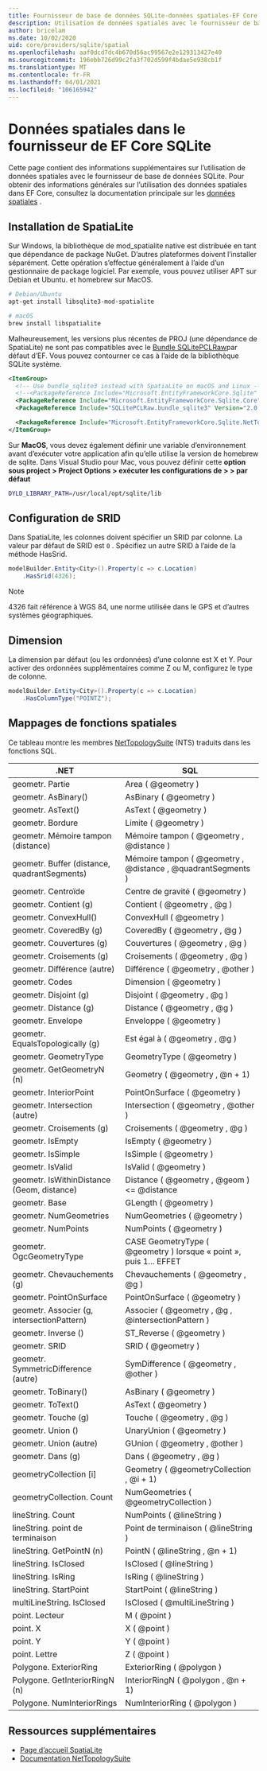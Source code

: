 ```yaml
---
title: Fournisseur de base de données SQLite-données spatiales-EF Core
description: Utilisation de données spatiales avec le fournisseur de base de données Entity Framework Core SQLite
author: bricelam
ms.date: 10/02/2020
uid: core/providers/sqlite/spatial
ms.openlocfilehash: aaf0dcd7dc4b670d56ac99567e2e129313427e40
ms.sourcegitcommit: 196ebb726d99c2fa3f702d599f4bdae5e938cb1f
ms.translationtype: MT
ms.contentlocale: fr-FR
ms.lasthandoff: 04/01/2021
ms.locfileid: "106165942"
---
```

# <a name="spatial-data-in-the-sqlite-ef-core-provider"></a>Données spatiales dans le fournisseur de EF Core SQLite

Cette page contient des informations supplémentaires sur l’utilisation de données spatiales avec le fournisseur de base de données SQLite. Pour obtenir des informations générales sur l’utilisation des données spatiales dans EF Core, consultez la documentation principale sur les [données spatiales](xref:core/modeling/spatial) .

## <a name="installing-spatialite"></a>Installation de SpatiaLite

Sur Windows, la bibliothèque de mod_spatialite native est distribuée en tant que dépendance de package NuGet. D’autres plateformes doivent l’installer séparément. Cette opération s’effectue généralement à l’aide d’un gestionnaire de package logiciel. Par exemple, vous pouvez utiliser APT sur Debian et Ubuntu. et homebrew sur MacOS.

```bash
# Debian/Ubuntu
apt-get install libsqlite3-mod-spatialite

# macOS
brew install libspatialite
```

Malheureusement, les versions plus récentes de PROJ (une dépendance de SpatiaLite) ne sont pas compatibles avec le [Bundle SQLitePCLRaw](/dotnet/standard/data/sqlite/custom-versions#bundles)par défaut d’EF. Vous pouvez contourner ce cas à l’aide de la bibliothèque SQLite système.

```xml
<ItemGroup>
  <!-- Use bundle_sqlite3 instead with SpatiaLite on macOS and Linux -->
  <!--<PackageReference Include="Microsoft.EntityFrameworkCore.Sqlite" Version="3.1.0" />-->
  <PackageReference Include="Microsoft.EntityFrameworkCore.Sqlite.Core" Version="3.1.0" />
  <PackageReference Include="SQLitePCLRaw.bundle_sqlite3" Version="2.0.4" />

  <PackageReference Include="Microsoft.EntityFrameworkCore.Sqlite.NetTopologySuite" Version="3.1.0" />
</ItemGroup>
```

Sur **MacOS**, vous devez également définir une variable d’environnement avant d’exécuter votre application afin qu’elle utilise la version de homebrew de sqlite. Dans Visual Studio pour Mac, vous pouvez définir cette **option sous project > Project Options > exécuter les configurations de > > par défaut**

```bash
DYLD_LIBRARY_PATH=/usr/local/opt/sqlite/lib
```

## <a name="configuring-srid"></a>Configuration de SRID

Dans SpatiaLite, les colonnes doivent spécifier un SRID par colonne. La valeur par défaut de SRID est `0` . Spécifiez un autre SRID à l’aide de la méthode HasSrid.

```csharp
modelBuilder.Entity<City>().Property(c => c.Location)
    .HasSrid(4326);
```

> [!NOTE]
> 4326 fait référence à WGS 84, une norme utilisée dans le GPS et d’autres systèmes géographiques.

## <a name="dimension"></a>Dimension

La dimension par défaut (ou les ordonnées) d’une colonne est X et Y. Pour activer des ordonnées supplémentaires comme Z ou M, configurez le type de colonne.

```csharp
modelBuilder.Entity<City>().Property(c => c.Location)
    .HasColumnType("POINTZ");
```

## <a name="spatial-function-mappings"></a>Mappages de fonctions spatiales

Ce tableau montre les membres [NetTopologySuite](https://nettopologysuite.github.io/NetTopologySuite/) (NTS) traduits dans les fonctions SQL.

.NET                                        | SQL
------------------------------------------- | ---
geometr. Partie                               | Area ( @geometry )
geometr. AsBinary()                         | AsBinary ( @geometry )
geometr. AsText()                           | AsText ( @geometry )
geometr. Bordure                           | Limite ( @geometry )
geometr. Mémoire tampon (distance)                   | Mémoire tampon ( @geometry , @distance )
geometr. Buffer (distance, quadrantSegments) | Mémoire tampon ( @geometry , @distance , @quadrantSegments )
geometr. Centroïde                           | Centre de gravité ( @geometry )
geometr. Contient (g)                        | Contient ( @geometry , @g )
geometr. ConvexHull()                       | ConvexHull ( @geometry )
geometr. CoveredBy (g)                       | CoveredBy ( @geometry , @g )
geometr. Couvertures (g)                          | Couvertures ( @geometry , @g )
geometr. Croisements (g)                         | Croisements ( @geometry , @g )
geometr. Différence (autre)                  | Différence ( @geometry , @other )
geometr. Codes                          | Dimension ( @geometry )
geometr. Disjoint (g)                        | Disjoint ( @geometry , @g )
geometr. Distance (g)                        | Distance ( @geometry , @g )
geometr. Envelope                           | Enveloppe ( @geometry )
geometr. EqualsTopologically (g)             | Est égal à ( @geometry , @g )
geometr. GeometryType                       | GeometryType ( @geometry )
geometr. GetGeometryN (n)                    | Geometry ( @geometry , @n + 1)
geometr. InteriorPoint                      | PointOnSurface ( @geometry )
geometr. Intersection (autre)                | Intersection ( @geometry , @other )
geometr. Croisements (g)                      | Croisements ( @geometry , @g )
geometr. IsEmpty                            | IsEmpty ( @geometry )
geometr. IsSimple                           | IsSimple ( @geometry )
geometr. IsValid                            | IsValid ( @geometry )
geometr. IsWithinDistance (Geom, distance)   | Distance ( @geometry , @geom ) <= @distance
geometr. Base                             | GLength ( @geometry )
geometr. NumGeometries                      | NumGeometries ( @geometry )
geometr. NumPoints                          | NumPoints ( @geometry )
geometr. OgcGeometryType                    | CASE GeometryType ( @geometry ) lorsque « point », puis 1... EFFET
geometr. Chevauchements (g)                        | Chevauchements ( @geometry , @g )
geometr. PointOnSurface                     | PointOnSurface ( @geometry )
geometr. Associer (g, intersectionPattern)     | Associer ( @geometry , @g , @intersectionPattern )
geometr. Inverse ()                          | ST_Reverse ( @geometry )
geometr. SRID                               | SRID ( @geometry )
geometr. SymmetricDifference (autre)         | SymDifference ( @geometry , @other )
geometr. ToBinary()                         | AsBinary ( @geometry )
geometr. ToText()                           | AsText ( @geometry )
geometr. Touche (g)                         | Touche ( @geometry , @g )
geometr. Union ()                            | UnaryUnion ( @geometry )
geometr. Union (autre)                       | GUnion ( @geometry , @other )
geometr. Dans (g)                          | Dans ( @geometry , @g )
geometryCollection [i]                       | Geometry ( @geometryCollection , @i + 1)
geometryCollection. Count                    | NumGeometries ( @geometryCollection )
lineString. Count                            | NumPoints ( @lineString )
lineString. point de terminaison                         | Point de terminaison ( @lineString )
lineString. GetPointN (n)                     | PointN ( @lineString , @n + 1)
lineString. IsClosed                         | IsClosed ( @lineString )
lineString. IsRing                           | IsRing ( @lineString )
lineString. StartPoint                       | StartPoint ( @lineString )
multiLineString. IsClosed                    | IsClosed ( @multiLineString )
point. Lecteur                                     | M ( @point )
point. X                                     | X ( @point )
point. Y                                     | Y ( @point )
point. Lettre                                     | Z ( @point )
Polygone. ExteriorRing                        | ExteriorRing ( @polygon )
Polygone. GetInteriorRingN (n)                 | InteriorRingN ( @polygon , @n + 1)
Polygone. NumInteriorRings                    | NumInteriorRing ( @polygon )

## <a name="additional-resources"></a>Ressources supplémentaires

* [Page d’accueil SpatiaLite](https://www.gaia-gis.it/fossil/libspatialite)
* [Documentation NetTopologySuite](https://nettopologysuite.github.io/NetTopologySuite/)
